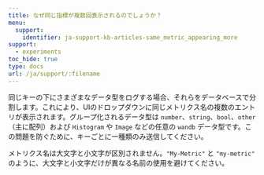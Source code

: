```yaml
---
title: なぜ同じ指標が複数回表示されるのでしょうか？
menu:
  support:
    identifier: ja-support-kb-articles-same_metric_appearing_more
support:
  - experiments
toc_hide: true
type: docs
url: /ja/support/:filename
---
```

同じキーの下にさまざまなデータ型をログする場合、それらをデータベースで分割します。これにより、UIのドロップダウンに同じメトリクス名の複数のエントリが表示されます。グループ化されるデータ型は `number`、`string`、`bool`、`other`（主に配列）および `Histogram` や `Image` などの任意の `wandb` データ型です。この問題を防ぐために、キーごとに一種類のみ送信してください。

メトリクス名は大文字と小文字が区別されません。`"My-Metric"` と `"my-metric"` のように、大文字と小文字だけが異なる名前の使用を避けてください。